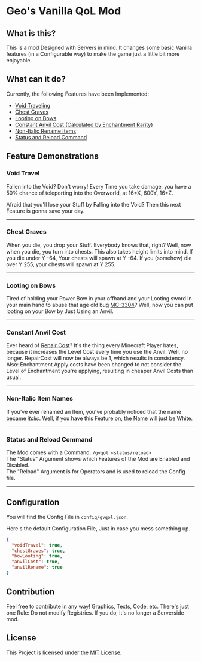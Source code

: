 # Geo's Vanilla QoL Mod

## What is this?

This is a mod Designed with Servers in mind. It changes some basic Vanilla features (in a Configurable way) to make the game just a little bit more enjoyable.

## What can it do?

Currently, the following Features have been Implemented:
* [Void Traveling](#void-travel)
* [Chest Graves](#chest-graves)
* [Looting on Bows](#looting-on-bows)
* [Constant Anvil Cost (Calculated by Enchantment Rarity)](#constant-anvil-cost)
* [Non-Italic Rename Items](#non-italic-item-names)
* [Status and Reload Command](#status-and-reload-command)


## Feature Demonstrations

### Void Travel
Fallen into the Void? Don't worry! Every Time you take damage, you have a 50% chance of teleporting into the Overworld, at 16\*X, 600Y, 16\*Z.

Afraid that you'll lose your Stuff by Falling into the Void? Then this next Feature is gonna save your day.

---

### Chest Graves
When you die, you drop your Stuff. Everybody knows that, right?
Well, now when you die, you turn into chests.
This also takes height limits into mind. If you die under Y -64, Your chests will spawn at Y -64. If you (somehow) die over Y 255, your chests will spawn at Y 255.

---

### Looting on Bows
Tired of holding your Power Bow in your offhand and your Looting sword in your main hand to abuse that age old bug [MC-3304](https://bugs.mojang.com/browse/MC-3304)?
Well, now you can put looting on your Bow by Just Using an Anvil.

---

### Constant Anvil Cost
Ever heard of [Repair Cost](https://minecraft.fandom.com/wiki/Anvil_mechanics#Anvil_uses)? It's the thing every Minecraft Player hates, because it increases the Level Cost every time you use the Anvil.
Well, no longer. RepairCost will now be always be 1, which results in consistency.
Also: Enchantment Apply costs have been changed to not consider the Level of Enchantment you're applying, resulting in cheaper Anvil Costs than usual.

---

### Non-Italic Item Names
If you've ever renamed an Item, you've probably noticed that the name became *italic*. Well, if you have this Feature on, the Name will just be White.

---

### Status and Reload Command
The Mod comes with a Command. ``/gvqol <status/reload>``<br>
The "Status" Argument shows which Features of the Mod are Enabled and Disabled.<br>
The "Reload" Argument is for Operators and is used to reload the Config file.

---

## Configuration
You will find the Config File in ``config/gvqol.json``.

Here's the default Configuration File, Just in case you mess something up.
```json
{
  "voidTravel": true,
  "chestGraves": true,
  "bowLooting": true,
  "anvilCost": true,
  "anvilRename": true
}
```
## Contribution
Feel free to contribute in any way! Graphics, Texts, Code, etc.
There's just one Rule: Do not modify Registries. If you do, it's no longer a Serverside mod.

## License
This Project is licensed under the [MIT License](https://en.wikipedia.org/wiki/MIT_License).